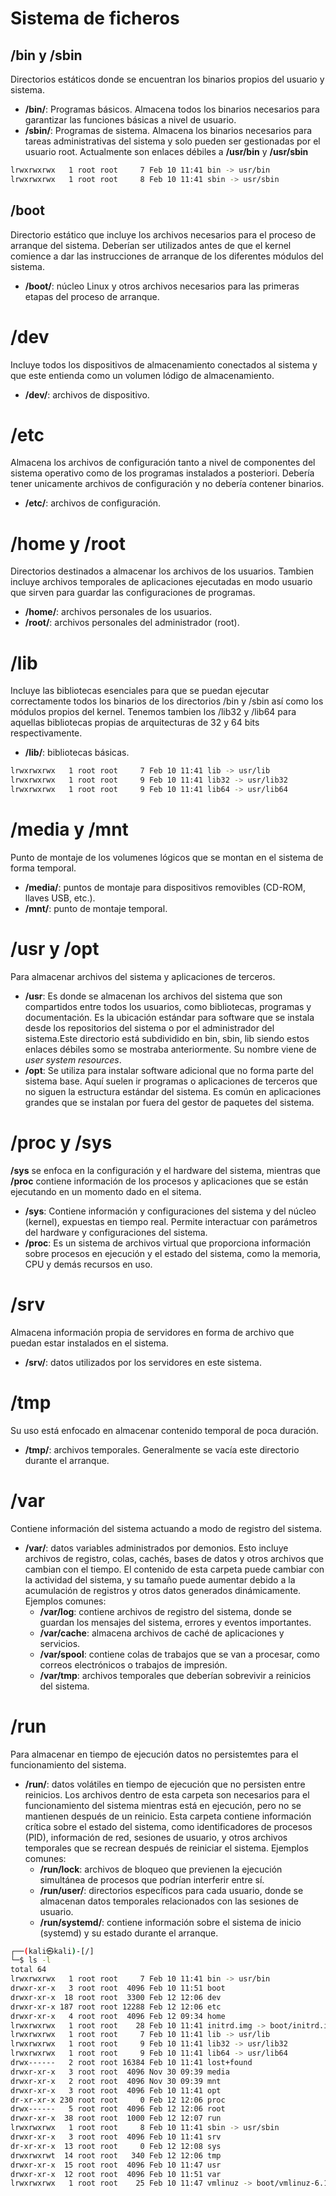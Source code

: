 # Sistema de ficheros

## /bin y /sbin
Directorios estáticos donde se encuentran los binarios propios del usuario y sistema.
- **/bin/**: Programas básicos. Almacena todos los binarios necesarios para garantizar las funciones básicas a nivel de usuario.
- **/sbin/**: Programas de sistema. Almacena los binarios necesarios para tareas administrativas del sistema y solo pueden ser gestionadas por el usuario root.
Actualmente son enlaces débiles a **/usr/bin** y **/usr/sbin**
```bash
lrwxrwxrwx   1 root root     7 Feb 10 11:41 bin -> usr/bin
lrwxrwxrwx   1 root root     8 Feb 10 11:41 sbin -> usr/sbin
```

## /boot
Directorio estático que incluye los archivos necesarios para el proceso de arranque del sistema. Deberían ser utilizados antes de que el kernel comience a dar las instrucciones de arranque de los diferentes módulos del sistema.
- **/boot/**: núcleo Linux y otros archivos necesarios para las primeras etapas del proceso de arranque.

# /dev
Incluye todos los dispositivos de almacenamiento conectados al sistema y que este entienda como un volumen lódigo de almacenamiento.
- **/dev/**: archivos de dispositivo.

# /etc
Almacena los archivos de configuración tanto a nivel de componentes del sistema operativo como de los programas instalados a posteriori. Debería tener unicamente archivos de configuración y no debería contener binarios.
- **/etc/**: archivos de configuración.

# /home y /root
Directorios destinados a almacenar los archivos de los usuarios. Tambien incluye archivos temporales de aplicaciones ejecutadas en modo usuario que sirven para guardar las configuraciones de programas.
- **/home/**: archivos personales de los usuarios.
- **/root/**: archivos personales del administrador (root).

# /lib
Incluye las bibliotecas esenciales para que se puedan ejecutar correctamente todos los binarios de los directorios /bin y /sbin así como los módulos propios del kernel. Tenemos tambien los /lib32 y /lib64 para aquellas bibliotecas propias de arquitecturas de 32 y 64 bits respectivamente.
- **/lib/**: bibliotecas básicas.
```bash
lrwxrwxrwx   1 root root     7 Feb 10 11:41 lib -> usr/lib
lrwxrwxrwx   1 root root     9 Feb 10 11:41 lib32 -> usr/lib32
lrwxrwxrwx   1 root root     9 Feb 10 11:41 lib64 -> usr/lib64
```

# /media y /mnt
Punto de montaje de los volumenes lógicos que se montan en el sistema de forma temporal.
- **/media/**: puntos de montaje para dispositivos removibles (CD-ROM, llaves USB, etc.).
- **/mnt/**: punto de montaje temporal.

# /usr y /opt
Para almacenar archivos del sistema y aplicaciones de terceros.
- **/usr**: Es donde se almacenan los archivos del sistema que son compartidos entre todos los usuarios, como bibliotecas, programas y documentación. Es la ubicación estándar para software que se instala desde los repositorios del sistema o por el administrador del sistema.Este directorio está subdividido en bin, sbin, lib siendo estos enlaces débiles somo se mostraba anteriormente. Su nombre viene de _user system resources_.
- **/opt**: Se utiliza para instalar software adicional que no forma parte del sistema base. Aquí suelen ir programas o aplicaciones de terceros que no siguen la estructura estándar del sistema. Es común en aplicaciones grandes que se instalan por fuera del gestor de paquetes del sistema. 

# /proc y /sys
**/sys** se enfoca en la configuración y el hardware del sistema, mientras que **/proc** contiene información de los procesos y aplicaciones que se están ejecutando en un momento dado en el sitema.
- **/sys**: Contiene información y configuraciones del sistema y del núcleo (kernel), expuestas en tiempo real. Permite interactuar con parámetros del hardware y configuraciones del sistema.
- **/proc**: Es un sistema de archivos virtual que proporciona información sobre procesos en ejecución y el estado del sistema, como la memoria, CPU y demás recursos en uso.

# /srv
Almacena información propia de servidores en forma de archivo que puedan estar instalados en el sistema.
- **/srv/**: datos utilizados por los servidores en este sistema.

# /tmp
Su uso está enfocado en almacenar contenido temporal de poca duración.
- **/tmp/**: archivos temporales. Generalmente se vacía este directorio durante el arranque.

# /var
Contiene información del sistema actuando a modo de registro del sistema.
- **/var/**: datos variables administrados por demonios. Esto incluye archivos de registro, colas, cachés, bases de datos y otros archivos que cambian con el tiempo. El contenido de esta carpeta puede cambiar con la actividad del sistema, y su tamaño puede aumentar debido a la acumulación de registros y otros datos generados dinámicamente.
Ejemplos comunes:
  - **/var/log**: contiene archivos de registro del sistema, donde se guardan los mensajes del sistema, errores y eventos importantes.
  - **/var/cache**: almacena archivos de caché de aplicaciones y servicios.
  - **/var/spool**: contiene colas de trabajos que se van a procesar, como correos electrónicos o trabajos de impresión.
  - **/var/tmp**: archivos temporales que deberían sobrevivir a reinicios del sistema.

# /run
Para almacenar en tiempo de ejecución datos no persistemtes para el funcionamiento del sistema.
- **/run/**: datos volátiles en tiempo de ejecución que no persisten entre reinicios. Los archivos dentro de esta carpeta son necesarios para el funcionamiento del sistema mientras está en ejecución, pero no se mantienen después de un reinicio. Esta carpeta contiene información crítica sobre el estado del sistema, como identificadores de procesos (PID), información de red, sesiones de usuario, y otros archivos temporales que se recrean después de reiniciar el sistema.
Ejemplos comunes:
  - **/run/lock**: archivos de bloqueo que previenen la ejecución simultánea de procesos que podrían interferir entre sí.
  - **/run/user/**: directorios específicos para cada usuario, donde se almacenan datos temporales relacionados con las sesiones de usuario.
  - **/run/systemd/**: contiene información sobre el sistema de inicio (systemd) y su estado durante el arranque.


```bash
┌──(kali㉿kali)-[/]
└─$ ls -l
total 64
lrwxrwxrwx   1 root root     7 Feb 10 11:41 bin -> usr/bin
drwxr-xr-x   3 root root  4096 Feb 10 11:51 boot
drwxr-xr-x  18 root root  3300 Feb 12 12:06 dev
drwxr-xr-x 187 root root 12288 Feb 12 12:06 etc
drwxr-xr-x   4 root root  4096 Feb 12 09:34 home
lrwxrwxrwx   1 root root    28 Feb 10 11:41 initrd.img -> boot/initrd.img-6.11.2-amd64
lrwxrwxrwx   1 root root     7 Feb 10 11:41 lib -> usr/lib
lrwxrwxrwx   1 root root     9 Feb 10 11:41 lib32 -> usr/lib32
lrwxrwxrwx   1 root root     9 Feb 10 11:41 lib64 -> usr/lib64
drwx------   2 root root 16384 Feb 10 11:41 lost+found
drwxr-xr-x   3 root root  4096 Nov 30 09:39 media
drwxr-xr-x   2 root root  4096 Nov 30 09:39 mnt
drwxr-xr-x   3 root root  4096 Feb 10 11:41 opt
dr-xr-xr-x 230 root root     0 Feb 12 12:06 proc
drwx------   5 root root  4096 Feb 12 12:06 root
drwxr-xr-x  38 root root  1000 Feb 12 12:07 run
lrwxrwxrwx   1 root root     8 Feb 10 11:41 sbin -> usr/sbin
drwxr-xr-x   3 root root  4096 Feb 10 11:41 srv
dr-xr-xr-x  13 root root     0 Feb 12 12:08 sys
drwxrwxrwt  14 root root   340 Feb 12 12:06 tmp
drwxr-xr-x  15 root root  4096 Feb 10 11:47 usr
drwxr-xr-x  12 root root  4096 Feb 10 11:51 var
lrwxrwxrwx   1 root root    25 Feb 10 11:47 vmlinuz -> boot/vmlinuz-6.11.2-amd64
```